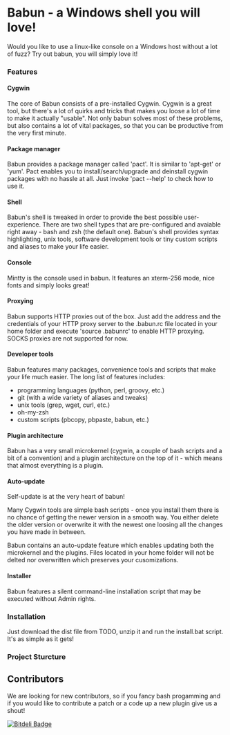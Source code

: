 # Babun - a Windows shell you will love!

Would you like to use a linux-like console on a Windows host without a lot of fuzz? Try out babun, you will simply love it!

### Features 

#### Cygwin

The core of Babun consists of a pre-installed Cygwin. Cygwin is a great tool, but there's a lot of quirks and tricks that makes you loose a lot of time to make it actually "usable". Not only babun solves most of these problems, but also contains a lot of vital packages, so that you can be productive from the very first minute. 

#### Package manager

Babun provides a package manager called 'pact'. It is similar to 'apt-get' or 'yum'. Pact enables you to install/search/upgrade and deinstall cygwin packages with no hassle at all. Just invoke 'pact --help' to check how to use it.

#### Shell

Babun's shell is tweaked in order to provide the best possible user-experience. There are two shell types that are pre-configured and avaiable right away - bash and zsh (the default one). Babun's shell provides syntax highlighting, unix tools, software development tools or tiny custom scripts and aliases to make your life easier.

#### Console

Mintty is the console used in babun. It features an xterm-256 mode, nice fonts and simply looks great!

#### Proxying

Babun supports HTTP proxies out of the box. Just add the address and the credentials of your HTTP proxy server to the .babun.rc file located in your home folder and execute 'source .babunrc' to enable HTTP proxying. SOCKS proxies are not supported for now.

#### Developer tools

Babun features many packages, convenience tools and scripts that make your life much easier. The long list of features includes:
* programming languages (python, perl, groovy, etc.)
* git (with a wide variety of aliases and tweaks)
* unix tools (grep, wget, curl, etc.)
* oh-my-zsh
* custom scripts (pbcopy, pbpaste, babun, etc.)

#### Plugin architecture

Babun has a very small microkernel (cygwin, a couple of bash scripts and a bit of a convention) and a plugin architecture on the top of it - which means that almost everything is a plugin. 

#### Auto-update

Self-update is at the very heart of babun! 

Many Cygwin tools are simple bash scripts - once you install them there is no chance of getting the newer version in a smooth way. You either delete the older version or overwrite it with the newest one loosing all the changes you have made in between.

Babun contains an auto-update feature which enables updating both the microkernel and the plugins. Files located in your home folder will not be delted nor overwritten which preserves your cusomizations.

#### Installer

Babun features a silent command-line installation script that may be executed without Admin rights.

### Installation

Just download the dist file from TODO, unzip it and run the install.bat script.
It's as simple as it gets!

### Project Sturcture


## Contributors

We are looking for new contributors, so if you fancy bash progamming and if you would like to contribute a patch or a code up a new plugin give us a shout!


[![Bitdeli Badge](https://d2weczhvl823v0.cloudfront.net/reficio/babun/trend.png)](https://bitdeli.com/free "Bitdeli Badge")

